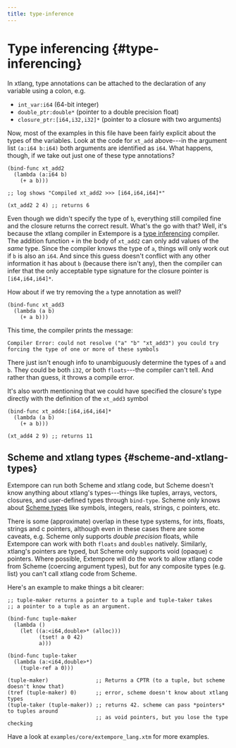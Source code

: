 ```yaml
---
title: type-inference
---
```


# Type inferencing {#type-inferencing}

In xtlang, type annotations can be attached to the declaration of any
variable using a colon, e.g.

-   `int_var:i64` (64-bit integer)
-   `double_ptr:double*` (pointer to a double precision float)
-   `closure_ptr:[i64,i32,i32]*` (pointer to a closure with two
    arguments)

Now, most of the examples in this file have been fairly explicit about
the types of the variables. Look at the code for `xt_add` above---in the
argument list `(a:i64 b:i64)` both arguments are identified as `i64`.
What happens, though, if we take out just one of these type annotations?

~~~~ sourceCode
(bind-func xt_add2
  (lambda (a:i64 b)
    (+ a b)))

;; log shows "Compiled xt_add2 >>> [i64,i64,i64]*"

(xt_add2 2 4) ;; returns 6
~~~~

Even though we didn't specify the type of `b`, everything still compiled
fine and the closure returns the correct result. What's the go with
that? Well, it's because the xtlang compiler in Extempore is a [type
inferencing](http://en.wikipedia.org/wiki/Type_inference) compiler. The
addition function `+` in the body of `xt_add2` can only add values of
the *same* type. Since the compiler knows the type of `a`, things will
only work out if `b` is also an `i64`. And since this guess doesn't
conflict with any other information it has about `b` (because there
isn't any), then the compiler can infer that the only acceptable type
signature for the closure pointer is `[i64,i64,i64]*`.

How about if we try removing the `a` type annotation as well?

~~~~ sourceCode
(bind-func xt_add3
  (lambda (a b)
    (+ a b)))
~~~~

This time, the compiler prints the message:

~~~~ sourceCode
Compiler Error: could not resolve ("a" "b" "xt_add3") you could try
forcing the type of one or more of these symbols
~~~~

There just isn't enough info to unambiguously determine the types of `a`
and `b`. They could be both `i32`, or both `floats`---the compiler can't
tell. And rather than guess, it throws a compile error.

It's also worth mentioning that we could have specified the closure's
type directly with the definition of the `xt_add3` symbol

~~~~ sourceCode
(bind-func xt_add4:[i64,i64,i64]*
  (lambda (a b)
    (+ a b)))

(xt_add4 2 9) ;; returns 11
~~~~

## Scheme and xtlang types {#scheme-and-xtlang-types}

Extempore can run both Scheme and xtlang code, but Scheme doesn't know
anything about xtlang's types---things like tuples, arrays, vectors,
closures, and user-defined types through `bind-type`. Scheme only knows
about [Scheme
types](https://groups.csail.mit.edu/mac/ftpdir/scheme-reports/r5rs-html/r5rs_8.html#SEC48)
like symbols, integers, reals, strings, c pointers, etc.

There is some (approximate) overlap in these type systems, for ints,
floats, strings and c pointers, although even in these cases there are
some caveats, e.g. Scheme only supports *double precision* floats, while
Extempore can work with both `floats` and `doubles` natively. Similarly,
xtlang's pointers are typed, but Scheme only supports void (opaque) c
pointers. Where possible, Extempore will do the work to allow xtlang
code from Scheme (coercing argument types), but for any composite types
(e.g. list) you can't call xtlang code from Scheme.

Here's an example to make things a bit clearer:

~~~~ sourceCode
;; tuple-maker returns a pointer to a tuple and tuple-taker takes
;; a pointer to a tuple as an argument.

(bind-func tuple-maker
  (lambda ()
    (let ((a:<i64,double>* (alloc)))
          (tset! a 0 42)
          a)))

(bind-func tuple-taker
  (lambda (a:<i64,double>*)
    (tuple-ref a 0)))

(tuple-maker)               ;; Returns a CPTR (to a tuple, but scheme doesn't know that)
(tref (tuple-maker) 0)      ;; error, scheme doesn't know about xtlang types
(tuple-taker (tuple-maker)) ;; returns 42. scheme can pass *pointers* to tuples around
                            ;; as void pointers, but you lose the type checking
~~~~

Have a look at `examples/core/extempore_lang.xtm` for more examples.

